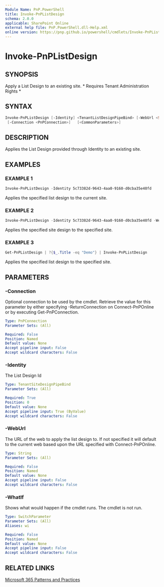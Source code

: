 ```yaml
---
Module Name: PnP.PowerShell
title: Invoke-PnPListDesign
schema: 2.0.0
applicable: SharePoint Online
external help file: PnP.PowerShell.dll-Help.xml
online version: https://pnp.github.io/powershell/cmdlets/Invoke-PnPListDesign.html
---
```

 
# Invoke-PnPListDesign

## SYNOPSIS
Apply a List Design to an existing site. * Requires Tenant Administration Rights *

## SYNTAX

```powershell
Invoke-PnPListDesign [-Identity] <TenantListDesignPipeBind> [-WebUrl <String>] 
 [-Connection <PnPConnection>]   [<CommonParameters>]
```

## DESCRIPTION

Applies the List Design provided through Identity to an existing site. 

## EXAMPLES

### EXAMPLE 1
```powershell
Invoke-PnPListDesign -Identity 5c73382d-9643-4aa0-9160-d0cba35e40fd
```

Applies the specified list design to the current site.

### EXAMPLE 2
```powershell
Invoke-PnPListDesign -Identity 5c73382d-9643-4aa0-9160-d0cba35e40fd -WebUrl "https://contoso.sharepoint.com/sites/mydemosite"
```

Applies the specified site design to the specified site.

### EXAMPLE 3
```powershell
Get-PnPListDesign | ?{$_.Title -eq "Demo"} | Invoke-PnPListDesign
```

Applies the specified list design to the specified site.

## PARAMETERS

### -Connection
Optional connection to be used by the cmdlet. Retrieve the value for this parameter by either specifying -ReturnConnection on Connect-PnPOnline or by executing Get-PnPConnection.

```yaml
Type: PnPConnection
Parameter Sets: (All)

Required: False
Position: Named
Default value: None
Accept pipeline input: False
Accept wildcard characters: False
```

### -Identity
The List Design Id 

```yaml
Type: TenantSiteDesignPipeBind
Parameter Sets: (All)

Required: True
Position: 0
Default value: None
Accept pipeline input: True (ByValue)
Accept wildcard characters: False
```



### -WebUrl
The URL of the web to apply the list design to. If not specified it will default to the current web based upon the URL specified with Connect-PnPOnline.

```yaml
Type: String
Parameter Sets: (All)

Required: False
Position: Named
Default value: None
Accept pipeline input: False
Accept wildcard characters: False
```

### -WhatIf
Shows what would happen if the cmdlet runs. The cmdlet is not run.

```yaml
Type: SwitchParameter
Parameter Sets: (All)
Aliases: wi

Required: False
Position: Named
Default value: None
Accept pipeline input: False
Accept wildcard characters: False
```

## RELATED LINKS

[Microsoft 365 Patterns and Practices](https://aka.ms/m365pnp)

